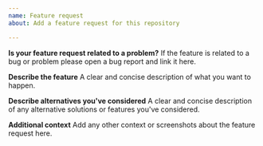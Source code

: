 ```yaml
---
name: Feature request
about: Add a feature request for this repository

---
```


**Is your feature request related to a problem?**
If the feature is related to a bug or problem please open a bug report and link it here.

**Describe the feature**
A clear and concise description of what you want to happen.

**Describe alternatives you've considered**
A clear and concise description of any alternative solutions or features you've considered.

**Additional context**
Add any other context or screenshots about the feature request here.
